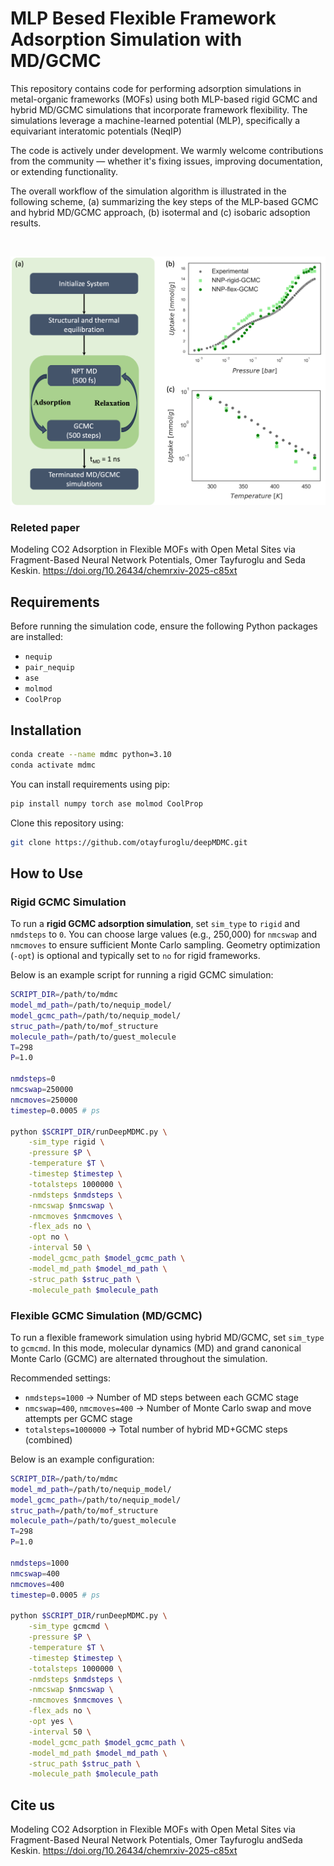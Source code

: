 # MLP Besed Flexible Framework Adsorption Simulation with MD/GCMC

This repository contains code for performing adsorption simulations in metal-organic frameworks (MOFs) using both MLP-based rigid GCMC and hybrid MD/GCMC simulations that incorporate framework flexibility. The simulations leverage a machine-learned potential (MLP), specifically a equivariant interatomic potentials (NeqIP)

The code is actively under development. We warmly welcome contributions from the community — whether it's fixing issues, improving documentation, or extending functionality.

The overall workflow of the simulation algorithm is illustrated in the following scheme, (a) summarizing the key steps of the MLP-based GCMC and hybrid MD/GCMC approach, (b) isotermal and (c) isobaric adsoption results.

<br/>
<p align="center">
  <img src="workflow_ads_2.png" alt="Hybrid MD/GCMC Workflow" width="900"/>
</p>

### Releted paper
Modeling CO2 Adsorption in Flexible MOFs with Open Metal Sites via Fragment-Based Neural Network Potentials, Omer Tayfuroglu and Seda Keskin.
https://doi.org/10.26434/chemrxiv-2025-c85xt

## Requirements

Before running the simulation code, ensure the following Python packages are installed:

- `nequip`
- `pair_nequip`
- `ase`
- `molmod`
- `CoolProp`

## Installation

```bash
conda create --name mdmc python=3.10
conda activate mdmc
```

You can install requirements using pip:

```bash
pip install numpy torch ase molmod CoolProp
```

Clone this repository using:
```bash
git clone https://github.com/otayfuroglu/deepMDMC.git
```



## How to Use

### Rigid GCMC Simulation

To run a **rigid GCMC adsorption simulation**, set `sim_type` to `rigid` and `nmdsteps` to `0`. You can choose large values (e.g., 250,000) for `nmcswap` and `nmcmoves` to ensure sufficient Monte Carlo sampling. Geometry optimization (`-opt`) is optional and typically set to `no` for rigid frameworks.

Below is an example script for running a rigid GCMC simulation:

```bash
SCRIPT_DIR=/path/to/mdmc
model_md_path=/path/to/nequip_model/
model_gcmc_path=/path/to/nequip_model/
struc_path=/path/to/mof_structure
molecule_path=/path/to/guest_molecule
T=298
P=1.0

nmdsteps=0
nmcswap=250000
nmcmoves=250000
timestep=0.0005 # ps

python $SCRIPT_DIR/runDeepMDMC.py \
    -sim_type rigid \
    -pressure $P \
    -temperature $T \
    -timestep $timestep \
    -totalsteps 1000000 \
    -nmdsteps $nmdsteps \
    -nmcswap $nmcswap \
    -nmcmoves $nmcmoves \
    -flex_ads no \
    -opt no \
    -interval 50 \
    -model_gcmc_path $model_gcmc_path \
    -model_md_path $model_md_path \
    -struc_path $struc_path \
    -molecule_path $molecule_path
```

### Flexible GCMC Simulation (MD/GCMC)

To run a flexible framework simulation using hybrid MD/GCMC, set `sim_type` to `gcmcmd`. In this mode, molecular dynamics (MD) and grand canonical Monte Carlo (GCMC) are alternated throughout the simulation.

Recommended settings:
- `nmdsteps=1000` → Number of MD steps between each GCMC stage
- `nmcswap=400`, `nmcmoves=400` → Number of Monte Carlo swap and move attempts per GCMC stage  
- `totalsteps=1000000` → Total number of hybrid MD+GCMC steps (combined)

Below is an example configuration:

```bash
SCRIPT_DIR=/path/to/mdmc
model_md_path=/path/to/nequip_model/
model_gcmc_path=/path/to/nequip_model/
struc_path=/path/to/mof_structure
molecule_path=/path/to/guest_molecule
T=298
P=1.0

nmdsteps=1000
nmcswap=400
nmcmoves=400
timestep=0.0005 # ps

python $SCRIPT_DIR/runDeepMDMC.py \
    -sim_type gcmcmd \
    -pressure $P \
    -temperature $T \
    -timestep $timestep \
    -totalsteps 1000000 \
    -nmdsteps $nmdsteps \
    -nmcswap $nmcswap \
    -nmcmoves $nmcmoves \
    -flex_ads no \
    -opt yes \
    -interval 50 \
    -model_gcmc_path $model_gcmc_path \
    -model_md_path $model_md_path \
    -struc_path $struc_path \
    -molecule_path $molecule_path
```

## Cite us
Modeling CO2 Adsorption in Flexible MOFs with Open Metal Sites via Fragment-Based Neural Network Potentials, Omer Tayfuroglu andSeda Keskin.
https://doi.org/10.26434/chemrxiv-2025-c85xt
